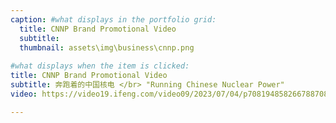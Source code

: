 ```yaml
---
caption: #what displays in the portfolio grid:
  title: CNNP Brand Promotional Video
  subtitle: 
  thumbnail: assets\img\business\cnnp.png
  
#what displays when the item is clicked:
title: CNNP Brand Promotional Video
subtitle: 奔跑着的中国核电 </br> "Running Chinese Nuclear Power"
video: https://video19.ifeng.com/video09/2023/07/04/p7081948582667887088-102-190643.mp4

---
```



